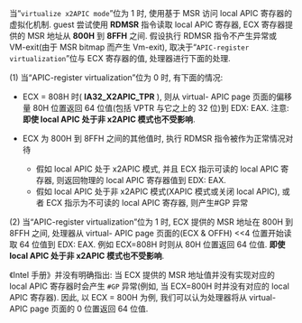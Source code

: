 
当“`virtualize x2APIC mode`”位为 1 时, 使用基于 MSR 访问 local APIC 寄存器的虚拟化机制. guest 尝试使用 **RDMSR** 指令读取 local APIC 寄存器, ECX 寄存器提供的 MSR 地址从 **800H** 到 **8FFH** 之间. 假设执行 RDMSR 指令不产生异常或 VM-exit(由于 MSR bitmap 而产生 Vm-exit), 取决于“`APIC-register virtualization`”位与 ECX 寄存器的值, 处理器进行下面的处理. 

(1) 当“APIC-register virtualization”位为 0 时, 有下面的情况: 

* ECX = 808H 时( **IA32_X2APIC_TPR** ), 则从 virtual- APIC page 页面的偏移量 80H 位置返回 64 位值(包括 VPTR 与它之上的 32 位)到 EDX: EAX. 注意: **即使 local APIC 处于非 x2APIC 模式也不受影响**. 

* ECX 为 800H 到 8FFH 之间的其他值时, 执行 RDMSR 指令被作为正常情况对待
    * 假如 local APIC 处于 x2APIC 模式, 并且 ECX 指示可读的 local APIC 寄存器, 则返回物理的 local APIC 寄存器值到 EDX: EAX. 
    * 假如 local APIC 处于非 x2APIC 模式(XAPIC 模式或关闭 local APIC), 或者 ECX 指示为不可读的 local APIC 寄存器, 则产生#GP 异常

(2) 当“APIC-register virtualization”位为 1 时, ECX 提供的 MSR 地址在 800H 到 8FFH 之间, 处理器从 virtual- APIC page 页面的(ECX & OFFH) <<4 位置开始读取 64 位值到 EDX: EAX. 例如 ECX=808H 时则从 80H 位置返回 64 位值. **即使 local APIC 处于非 x2APIC 模式也不受影响**. 

《Intel 手册》并没有明确指出: 当 ECX 提供的 MSR 地址值并没有实现对应的 local APIC 寄存器时会产生 `#GP` 异常(例如, 当 ECX=800H 时并没有对应的 local APIC 寄存器). 因此, 以 ECX = 800H 为例, 我们可以认为处理器将从 virtual-APIC page 页面的 0 位置返回 64 位值.